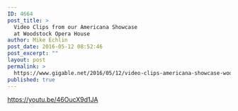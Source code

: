 ```yaml
---
ID: 4664
post_title: >
  Video Clips from our Americana Showcase
  at Woodstock Opera House
author: Mike Echlin
post_date: 2016-05-12 08:52:46
post_excerpt: ""
layout: post
permalink: >
  https://www.gigable.net/2016/05/12/video-clips-americana-showcase-woodstock-opera-house/
published: true
---
```

https://youtu.be/46OucX9d1JA